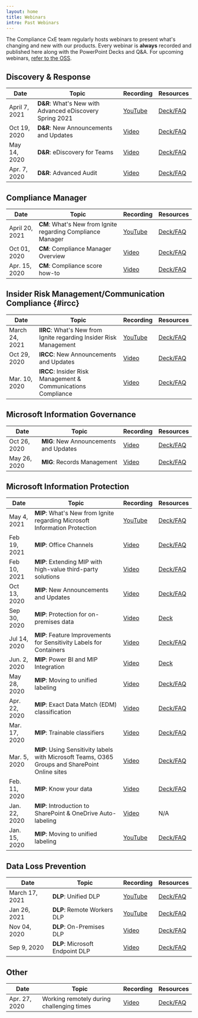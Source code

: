 ```yaml
---
layout: home
title: Webinars
intro: Past Webinars
---
```


The Compliance CxE team regularly hosts webinars to present what's changing and new with our products.  Every webinar is **always** recorded and published here along with the PowerPoint Decks and Q&A.  For upcoming webinars, [refer to the OSS](index#upcoming-webinars).

## Discovery & Response

|Date|Topic|Recording|Resources|
|---|---|---|---|
|April 7, 2021|**D&R**: What's New with Advanced eDiscovery Spring 2021|[YouTube](https://www.youtube.com/watch?v=d1v059DVKK0)|[Deck/FAQ](https://techcommunity.microsoft.com/t5/security-compliance-identity/what-s-new-with-advanced-ediscovery-spring-2021/ba-p/2299661)|
|Oct 19, 2020|**D&R**: New Announcements and Updates|[Video](https://aka.ms/MIPC/Video-DRWebinar)|[Deck/FAQ](https://techcommunity.microsoft.com/t5/microsoft-security-and/microsoft-discover-amp-respond-webinar-new-announcements-amp/ba-p/1858454)|
|May 14, 2020|**D&R**: eDiscovery for Teams|[Video](https://aka.ms/MIPC/Video-eDiscoveryWebinar)|[Deck/FAQ](https://aka.ms/MIPC/Blog-AEDWebinar)|
|Apr. 7, 2020|**D&R**: Advanced Audit|[Video](https://aka.ms/MIPC/Video-AdvancedAuditWebinar)|[Deck/FAQ](https://aka.ms/MIPC/Blog-AdvancedAuditWebinar)|



## Compliance Manager

|Date|Topic|Recording|Resources|
|---|---|---|---|
|April 20, 2021|**CM**: What's New from Ignite regarding Compliance Manager|[YouTube](https://www.youtube.com/watch?v=LzIbMZJPAII)|[Deck/FAQ](https://techcommunity.microsoft.com/t5/security-compliance-identity/what-s-new-from-ignite-regarding-compliance-manager/ba-p/2307554)|
|Oct 01, 2020|**CM**: Compliance Manager Overview|[Video](https://aka.ms/MIPC/Video-Webinar-ComplianceManager)|[Deck/FAQ](https://aka.ms/MIPC/Blog-ComplianceManagerWebinar)|
|Apr. 15, 2020|**CM**: Compliance score how-to|[Video](https://aka.ms/MIPC/Video-ComplianceScoreWebinar)|[Deck/FAQ](https://aka.ms/MIPC/Blog-ComplianceScoreWebinar)|

## Insider Risk Management/Communication Compliance {#ircc}

|Date|Topic|Recording|Resources|
|---|---|---|---|
|March 24, 2021|**IIRC**: What's New from Ignite regarding Insider Risk Management|[YouTube](https://www.youtube.com/watch?v=4Q7q1ELcI48&feature=youtu.be) |[Deck/FAQ](https://techcommunity.microsoft.com/t5/security-compliance-identity/what-s-new-from-ignite-regarding-insider-risk-management/ba-p/2259992)|
|Oct 29, 2020|**IRCC**: New Announcements and Updates|[Video](https://aka.ms/MIPC/Video-IRCCWebinar)|[Deck/FAQ](https://techcommunity.microsoft.com/t5/microsoft-security-and/microsoft-insider-risk-management-amp-communication-compliance/ba-p/1877730)|
|Mar. 10, 2020|**IRCC**: Insider Risk Management & Communications Compliance|[Video](https://aka.ms/MIPC/Video-IRMCCWebinar)|[Deck/FAQ](https://aka.ms/MIPC/Blog-IRMCCWebinar)|

## Microsoft Information Governance

|Date|Topic|Recording|Resources|
|---|---|---|---|
|Oct 26, 2020|**MIG**: New Announcements and Updates|[Video](https://aka.ms/MIPC/Video-MIGWebinar)|[Deck/FAQ](https://techcommunity.microsoft.com/t5/microsoft-security-and/microsoft-information-governance-webinar-new-announcements-amp/ba-p/1862018#M4535)|
|May 26, 2020|**MIG**: Records Management|[Video](https://aka.ms/MIPC/Video-RecordsManagementWebinar)|[Deck/FAQ](https://aka.ms/MIPC/Blog-RecordsManagementWebinar)|

## Microsoft Information Protection

|Date|Topic|Recording|Resources|
|---|---|---|---|
|May 4, 2021|**MIP**: What's New from Ignite regarding Microsoft Information Protection|[YouTube](https://www.youtube.com/watch?v=TjtYhGfHHok&feature=youtu.be)|[Deck/FAQ](https://techcommunity.microsoft.com/t5/security-compliance-identity/what-s-new-from-ignite-regarding-microsoft-information/ba-p/2351825)|
|Feb 19, 2021|**MIP**: Office Channels|[Video](https://aka.ms/MIPC/webinar-officechannels)|[Deck/FAQ](https://techcommunity.microsoft.com/t5/microsoft-security-and/office-channels-webinar/ba-p/2223780)|
|Feb 10, 2021|**MIP**: Extending MIP with high-value third-party solutions|[Video](https://aka.ms/MIPC/webinar-mip3rdparty)|[Deck/FAQ](https://techcommunity.microsoft.com/t5/microsoft-security-and/extending-mip-with-high-value-3rd-party-solutions-webinar/ba-p/2220774)|
|Oct 13, 2020|**MIP**: New Announcements and Updates|[Video](https://aka.ms/MIPC/Video-MIPWebinar)|[Deck/FAQ](https://techcommunity.microsoft.com/t5/microsoft-security-and/microsoft-information-protection-webinar-new-announcements-amp/ba-p/1850453)|
|Sep 30, 2020|**MIP**: Protection for on-premises data|[Video](https://aka.ms/AIPScannerWebinarOct2020Video)|[Deck](https://aka.ms/AIPScannerWebinarOct2020Deck)|
|Jul 14, 2020|**MIP**: Feature Improvements for Sensitivity Labels for Containers|[Video](https://aka.ms/MIPC/Video-LabelsNewFeaturesWebinar)|[Deck/FAQ](https://aka.ms/MIPC/Blog-NewFeaturesInContainersWebinar)|
|Jun. 2, 2020|**MIP**: Power BI and MIP Integration|[Video](https://aka.ms/MIP-PBI-video)|[Deck](https://1drv.ms/b/s!AnEPjr8tHcNmgmA_41d0cHDZ-_ez)|
|May 28, 2020|**MIP**: Moving to unified labeling|[Video](https://aka.ms/Video-AsiaULWebinar)|[Deck/FAQ](https://aka.ms/MIPC/Blog-ULWebinar)|
|Apr. 22, 2020|**MIP**: Exact Data Match (EDM) classification|[Video](https://aka.ms/MIPC/Video-EDMwebinar)|[Deck/FAQ](https://aka.ms/MIPC/Blog-EDMWebinar)|
|Mar. 17, 2020|**MIP**: Trainable classifiers|[Video](https://aka.ms/MIPC/Video-TrainableClassifiers)|[Deck/FAQ](https://aka.ms/MIPC/Blog-TrainableClassifiersWebinar)|
|Mar. 5, 2020|**MIP**: Using Sensitivity labels with Microsoft Teams, O365 Groups and SharePoint Online sites|[Video](https://aka.ms/MIPC/Webinars/SPOLabelPerSite)|[Deck/FAQ](https://aka.ms/MIPC/Blog-ContainerLabels)|
|Feb. 11, 2020|**MIP**: Know your data|[Video](https://aka.ms/MIPAnalyticsWebinarRecording)|[Deck/FAQ](https://aka.ms/MIPC/Blog-KnowYourDataWebinar)|
|Jan. 22, 2020|**MIP**: Introduction to SharePoint & OneDrive Auto-labeling|[Video](https://aka.ms/SPOAutoLabelWebinar-Recording)|N/A|
|Jan. 15, 2020|**MIP**: Moving to unified labeling|[YouTube](https://aka.ms/MIPC/Video-ULWebinar)|[Deck/FAQ](https://aka.ms/MIPC/Blog-ULWebinar)|

## Data Loss Prevention

|Date|Topic|Recording|Resources|
|---|---|---|---|
|March 17, 2021|**DLP**: Unified DLP|[YouTube](https://aka.ms/MIPC/webinar-unifieddlp)|[Deck/FAQ](https://techcommunity.microsoft.com/t5/microsoft-security-and/unified-dlp-webinar/ba-p/2247308)|
|Jan 26, 2021|**DLP**: Remote Workers DLP|[YouTube](https://aka.ms/MIPC/webinar-teamsdlp)|[Deck/FAQ](https://techcommunity.microsoft.com/t5/microsoft-security-and/microsoft-remote-workers-dlp-webinar/ba-p/2203530)|
|Nov 04, 2020|**DLP**: On-Premises DLP|[Video](https://aka.ms/MIPC/Video-OnPremisesDLP)|[Deck/FAQ](https://techcommunity.microsoft.com/t5/microsoft-security-and/microsoft-on-premises-dlp-webinar/ba-p/1878047#M4545)|
|Sep 9, 2020|**DLP**: Microsoft Endpoint DLP|[Video](https://aka.ms/MIPC/Video-EPDLPWebinar)|[Deck/FAQ](https://aka.ms/MIPC/Blog-EndpointDLPWebinar)|

## Other

|Date|Topic|Recording|Resources|
|---|---|---|---|
|Apr. 27, 2020|Working remotely during challenging times|[Video](https://aka.ms/MIPC/Video-WorkingRemotelyWebinar)|[Deck/FAQ](https://aka.ms/MIPC/Blog-WFHwebinar)|